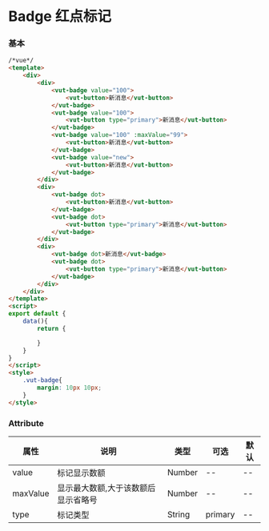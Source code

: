 # Badge 红点标记

### 基本
```html
/*vue*/
<template>
    <div>
        <div>
            <vut-badge value="100">
                <vut-button>新消息</vut-button>
            </vut-badge>
            <vut-badge value="100">
                <vut-button type="primary">新消息</vut-button>
            </vut-badge>
            <vut-badge value="100" :maxValue="99">
                <vut-button>新消息</vut-button>
            </vut-badge>
            <vut-badge value="new">
                <vut-button>新消息</vut-button>
            </vut-badge>
        </div>
        <div>
            <vut-badge dot>
                <vut-button>新消息</vut-button>
            </vut-badge>
            <vut-badge dot>
                <vut-button type="primary">新消息</vut-button>
            </vut-badge>
        </div>
        <div>
            <vut-badge dot>新消息</vut-badge>
            <vut-badge dot>
                <vut-button type="primary">新消息</vut-button>
            </vut-badge>
        </div>
    </div>
</template>
<script>
export default {
    data(){
        return {

        }
    }
}
</script>
<style>
    .vut-badge{
        margin: 10px 10px;
    }
</style>
```

### Attribute

属性|说明|类型|可选|默认
---|------|----|-----|-----
value| 标记显示数额| Number| --| --
maxValue| 显示最大数额,大于该数额后显示省略号| Number| --| --
type| 标记类型| String| primary| --
